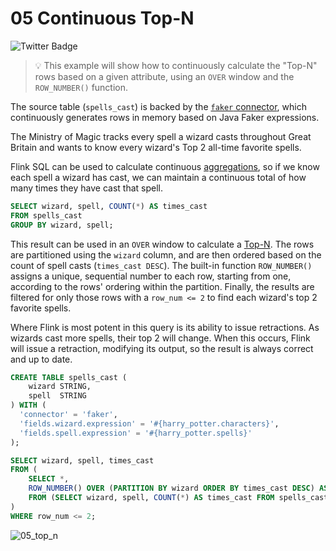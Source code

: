 # 05 Continuous Top-N

![Twitter Badge](https://img.shields.io/badge/Flink%20Version-1.9%2B-lightgrey)

> :bulb: This example will show how to continuously calculate the "Top-N" rows based on a given attribute, using an `OVER` window and the `ROW_NUMBER()` function.

The source table (`spells_cast`) is backed by the [`faker` connector](https://flink-packages.org/packages/flink-faker), which continuously generates rows in memory based on Java Faker expressions.

The Ministry of Magic tracks every spell a wizard casts throughout Great Britain and wants to know every wizard's Top 2 all-time favorite spells. 

Flink SQL can be used to calculate continuous [aggregations](../../foundations/05_group_by/05_group_by.md), so if we know
each spell a wizard has cast, we can maintain a continuous total of how many times they have cast that spell. 

```sql
SELECT wizard, spell, COUNT(*) AS times_cast
FROM spells_cast
GROUP BY wizard, spell;
```

This result can be used in an `OVER` window to calculate a [Top-N](https://docs.ververica.com/user_guide/sql_development/queries.html#top-n).
The rows are partitioned using the `wizard` column, and are then ordered based on the count of spell casts (`times_cast DESC`). 
The built-in function `ROW_NUMBER()` assigns a unique, sequential number to each row, starting from one, according to the rows' ordering within the partition.
Finally, the results are filtered for only those rows with a `row_num <= 2` to find each wizard's top 2 favorite spells. 

Where Flink is most potent in this query is its ability to issue retractions.
As wizards cast more spells, their top 2 will change. 
When this occurs, Flink will issue a retraction, modifying its output, so the result is always correct and up to date. 


```sql
CREATE TABLE spells_cast (
    wizard STRING,
    spell  STRING
) WITH (
  'connector' = 'faker',
  'fields.wizard.expression' = '#{harry_potter.characters}',
  'fields.spell.expression' = '#{harry_potter.spells}'
);

SELECT wizard, spell, times_cast
FROM (
    SELECT *,
    ROW_NUMBER() OVER (PARTITION BY wizard ORDER BY times_cast DESC) AS row_num
    FROM (SELECT wizard, spell, COUNT(*) AS times_cast FROM spells_cast GROUP BY wizard, spell)
)
WHERE row_num <= 2;  
```

![05_top_n](https://user-images.githubusercontent.com/23521087/105503736-3e653700-5cc7-11eb-9ddf-9a89d93841bc.png)
